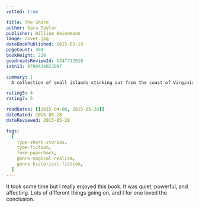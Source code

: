 ```yaml
---
vetted: true

title: The Shore
author: Sara Taylor
publisher: William Heinemann
image: cover.jpg
dateBookPublished: 2015-03-19
pageCount: 304
bookHeight: 220
goodreadsReviewId: 1247712018
isbn13: 9780434023097

summary: |
  A collection of small islands sticking out from the coast of Virginia into the Atlantic Ocean that has been home to generations of fierce and resilient women. Sanctuary to some but nightmare to others, it’s a place they’ve inhabited, fled, and returned to for hundreds of years.  Dreamlike and yet impossibly real, profound and playful, The Shore is a richly unique, breathtakingly ambitious and accomplished debut novel by a young writer of astonishing gifts.

rating5: 4
rating7: 5

readDates: [[2015-04-06, 2015-05-28]]
dateRated: 2015-05-28
dateReviewed: 2015-05-28

tags:
  [
    type-short-stories,
    type-fiction,
    form-paperback,
    genre-magical-realism,
    genre-historical-fiction,
  ]
---
```


It took some time but I really enjoyed this book. It was quiet, powerful, and affecting. Lots of different things going on, and I for one loved the conclusion.
